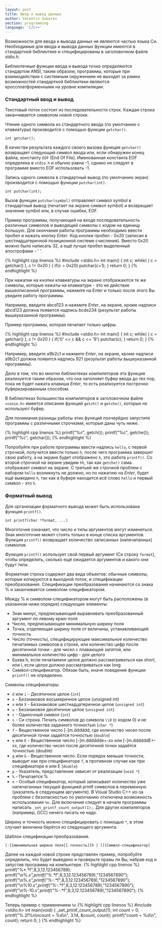 ```yaml
---
layout: post
title: Ввод и вывод данных
author: Valentin Gubarev
section: programming
language: 'C/C++'
---
```


Возможности для ввода и вывода данных не являются частью языка Си. Необходимые для ввода и вывода данных функции имеются в стандартной библиотеке и специфицированы в заголовочном файле stdio.h.

Библиотечные функции ввода и вывода точно определяются стандартом ANSI, таким образом, программы, которые при взаимодействии с системным окружением не выходят за рамки возможностей стандартной библиотеки являются кроссплатформенными на уровне компиляции.

### Стандартный ввод и вывод

Текстовый поток состоит из последовательности строк. Каждая строка заканчивается символом новой строки.

Чтение одного символа из стандартного ввода (по умолчанию с клавиатуры) производится с помощью функции `getchar()`.

```int getchar();```

В качестве результата каждого своего вызова функция `getchar()` возвращает следующий символ ввода или, если обнаружен конец файла, константу `EOF` (End Of File). Именованная константа EOF определена в `stdio.h` и обычно равна -1, однако не следует в программе вместо EOF использовать -1.

Запись одного символа в стандартный вывод (по умолчанию экран) производится с помощью функции `putchar(int)`.

```int putchar(int);```

Вызов функции `putchar(symbol)` отправляет символ symbol в стандартный вывод (печатает на экране символ symbol) и возвращает значение symbol или, в случае ошибки, EOF.

Пример программы, получающей на входе последовательность различных символов и выводящей символы с кодом на единицу большую. Для окончания работы программы необходимо ввести пробел и нажать кнопку *Enter*. Код кнопки пробел - 0x20 (записан в шестнадцатеричной позиционной системе счисления). Вместо 0x20 можно было написать 32, а ещё лучше пробел выделенный апострофами - ' '.

{% highlight cpp linenos %}
#include <stdio.h>
int main() {
    int c;
    while( ( c = getchar() ), c != 0x20 ) {
        if(c > 0x20)
            putchar(c+1);
    }
    return 0;
}
{% endhighlight %}

При нажатии на кнопки клавиатуры на экране отображаются те же символы, которые нажаты на клавиатуре - это не действие вышеописанной программы, нажмите на Enter и только после этого Вы увидите работу программы.

Например, введите abcd123 и нажмите *Enter*, на экране, кроме надписи abcd123 должна появится надпись bcde234 (результат работы вышеуказанной программы). 

Пример программы, которая печатает только цифры.

{% highlight cpp linenos %}
#include <stdio.h>
int main() {
    int c;
    while( ( c = getchar() ), c != 0x20 ) {
        if('0' <= c && c <= '9')
            putchar(c);
    }
    return 0;
}
{% endhighlight %}

Например, введите a9b2c1 и нажмите *Enter*, на экране, кроме надписи a9b2c1 должна появится надпись 921 (результат работы вышеуказанной программы).

Дело в том, что во многих библиотеках компиляторов эта функция реализуется таким образом, что она заполняет буфер ввода до тех пор, пока не будет нажата клавиша *Enter*, то есть реализуется построчно буферизированным способом.

В библиотеках большинства компиляторов в заголовочном файле `<conio.h>` имеется описание функций `getch()` и `getche()`, которые не используют буфер.

Для понимания разницы работы этих функций поочерёдно запустите программы с различными строчками, которые даны чуть ниже.

{% highlight cpp linenos %}
printf("%c", getch());
printf("%c", getche());
printf("%c", getchar());
{% endhighlight %}

Попробуйте при работе программы ввести надпись `hello`, с первой строчкой, получится ввести только `h`, после чего программа завершит свою работу, а на экране будет отображено `h`, это работа `printf()`. Со второй строчкой на экране увидим `hh`, так как `getche()` сама отображает символ на экране. С третьей же строчкой проблем с набором `hello` возникнуть не должно, но по нажатию на *Enter*, будет ещё выведено `h`, так как в буфере находится всё слово `hello` и первый символ - это `h`.

### Форматный вывод

Для организации форматного вывода может быть использована функция `printf()`.

```int printf(char *format, ...)```

Многоточие означает, что число и типы аргументов могут изменяться. Знак многоточие может стоять только в конце списка аргументов. Функция `printf()` возвращает количество записанных (напечатанных) символов.

Функция `printf()` использует свой первый аргумент (Си строку `format`), чтобы определить, сколько ещё ожидается аргументов и какого они будут типа.

Форматная строка содержит два вида объектов: обычные символы, которые копируются в выходной поток, и спецификации преобразования. Спецификации преобразования начинаются со знака % и заканчивается символом-спецификатором.

Между % и символом-спецификатором могут быть расположены (в указанном ниже порядке) следующие элементы:

* Знак минус, предписывающий выравнивать преобразованный аргумент по левому краю поля
* Число, предписывающее минимальную ширину поля
* Точка, отделяющая ширину поля от величины, устанавливающей точность
* Число (точность), специфицирующее максимальное количество печатаемых символов в строке, или количество цифр после десятичной точки - для чисел с плавающей запятой, или минимальное количество цифр - для целого
* Буква h, если печатаемое целое должно рассматриваться как short, или l, если целое должно рассматриваться как long
* Символ-спецификатор. Обязан быть, иначе поведение функции `printf()` не определено.

Символы спецификаторы:

*    `d` или `i` - Десятичное целое (`int`)
*    `o` - Беззнаковое восьмеричное целое (unsigned int)
*    `x` или `X` - Беззнаковое шестнадцатеричное целое (`unsigned int`)
*    `u` - Беззнаковое десятичное целое (`unsigned int`)
*    `c` - Одиночный символ (`int`)
*    `s` - Си строка. Печать символов до символа `\\0` (с кодом 0) и не более количества заданного точностью (`char *`)
*    `f` - Вещественное число [-]m.dddddd, где количество чисел после десятичной точки задаётся точностью (`double`)
*    `e` или `E` - Вещественное число [-]m.dddddde+-xx или [-]m.ddddddE+-xx, где количество чисел после десятичной точки задаётся точностью (double)
*    `g` или `G` - Вещественное число. Если порядок меньше точности, выводит как при спецификаторе `f`, в противном случае как при спецификаторе e или E (`double`)
*    `p` - Указатель, представление зависит от реализации (`void *`)
*    `%` - Печатается %
*    `n` - Особый спецификатор, который записывает количество уже напечатанных текущей функцией printf символов в переменную (указатель в следующем аргументе).
В Visual Studio C++ из-за проблем с безопасностью по умолчанию отключена возможность использования `%n`. Для включения следует в начале программы написать `_set_printf_count_output(1);`. Для других компиляторов (например, GCC) ничего писать не надо.

Ширину и точность можно специфицировать с помощью `*`, в этом случает величина берётся из следующего аргумента.

Шаблон спецификации преобразования.

```[-][минимальная ширина поля][.точность][h | l][Символ-спецификатор]```

Далее на каждой новой строке представлен пример, попробуйте определить, что будет выведено и проверьте правы ли Вы, набрав код и запустив программу на компьютере.
{% highlight cpp linenos %}
printf("%*.*f",8,3,12.123456789);
printf("\n%.*s",printf("%*.*f",8,3,12.123456789),"1234567890");
printf("\n%.*s",printf("%-*.*f",8,3,12.123456789),"1234567890");
printf("\n%10.*s",printf("%-*.*f",8,3,12.123456789),"1234567890");
printf("\n%-10.*s",printf("%-*.*f",8,3,12.123456789),"1234567890");
{% endhighlight %}

Теперь пример с применением `%n`
{% highlight cpp linenos %}
#include <stdio.h>
int main(void) {
    _set_printf_count_output(1);
    int count = 0;
    printf("%.2f%n\ncount = %d\n", 3.14, &count, count);
    printf("count = %d\n", count);
    return 0;
}
{% endhighlight %}
